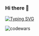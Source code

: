 ### Hi there 👋


[![Typing SVG](https://readme-typing-svg.herokuapp.com?color=%2336BCF7&lines=I'm+Frontend+developer)](https://git.io/typing-svg)


![codewars](https://www.codewars.com/users/0IceMeat0/badges/large)
<!--
**0IceMeat0/0IceMeat0** is a ✨ _special_ ✨ repository because its `README.md` (this file) appears on your GitHub profile.

Here are some ideas to get you started:

- 🔭 I’m currently working on ...
- 🌱 I’m currently learning ...
- 👯 I’m looking to collaborate on ...
- 🤔 I’m looking for help with ...
- 💬 Ask me about ...
- 📫 How to reach me: ...
- 😄 Pronouns: ...
- ⚡ Fun fact: ...
-->
